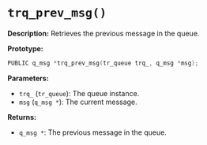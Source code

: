 # `trq_prev_msg()`

**Description:**
Retrieves the previous message in the queue.

**Prototype:**
```c
PUBLIC q_msg *trq_prev_msg(tr_queue trq_, q_msg *msg);
```

**Parameters:**
- `trq_` (`tr_queue`): The queue instance.
- `msg` (`q_msg *`): The current message.

**Returns:**
- `q_msg *`: The previous message in the queue.
